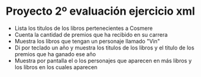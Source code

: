 # Proyecto 2º evaluación ejercicio xml

* Lista los titulos de los libros pertenecientes a Cosmere
* Cuenta la cantidad de premios que ha recibido en su carrera
* Muestra los libros que tengan un personaje llamado "Vin"
* Di por teclado un año y muestra los titulos de los libros y el titulo de los premios que ha ganado ese año
* Muestra por pantalla el o los personajes que aparecen en más libros y los libros en los cuales aparecen

